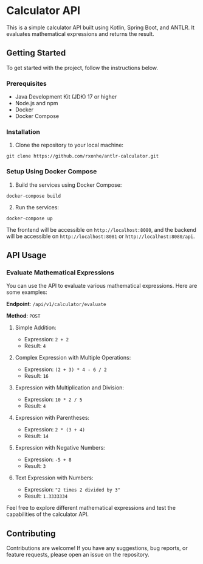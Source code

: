 # Calculator API

This is a simple calculator API built using Kotlin, Spring Boot, and ANTLR. It evaluates mathematical expressions and returns the result.

## Getting Started

To get started with the project, follow the instructions below.

### Prerequisites

- Java Development Kit (JDK) 17 or higher
- Node.js and npm
- Docker
- Docker Compose

### Installation

1. Clone the repository to your local machine:

```shell
git clone https://github.com/rxonhe/antlr-calculator.git
```

### Setup Using Docker Compose

1. Build the services using Docker Compose:

```shell
docker-compose build
```

2. Run the services:

```shell
docker-compose up
```

The frontend will be accessible on `http://localhost:8080`, and the backend will be accessible on `http://localhost:8081` or `http://localhost:8080/api`.

## API Usage

### Evaluate Mathematical Expressions

You can use the API to evaluate various mathematical expressions. Here are some examples:

**Endpoint**: `/api/v1/calculator/evaluate`

**Method**: `POST`

1. Simple Addition:
   - Expression: `2 + 2`
   - Result: `4`

2. Complex Expression with Multiple Operations:
   - Expression: `(2 + 3) * 4 - 6 / 2`
   - Result: `16`

3. Expression with Multiplication and Division:
   - Expression: `10 * 2 / 5`
   - Result: `4`

4. Expression with Parentheses:
   - Expression: `2 * (3 + 4)`
   - Result: `14`

5. Expression with Negative Numbers:
   - Expression: `-5 + 8`
   - Result: `3`

6. Text Expression with Numbers:
   - Expression: `"2 times 2 divided by 3"`
   - Result: `1.3333334`

Feel free to explore different mathematical expressions and test the capabilities of the calculator API.

## Contributing

Contributions are welcome! If you have any suggestions, bug reports, or feature requests, please open an issue on the repository.

